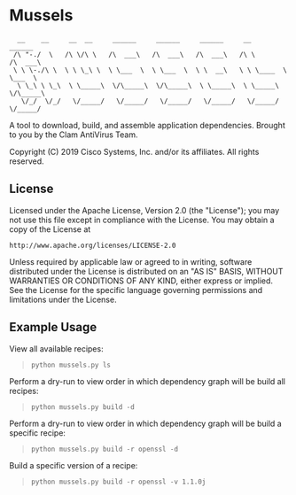 # Mussels

```
  __    __     __  __     ______     ______     ______     __         ______    
 /\ "-./  \   /\ \/\ \   /\  ___\   /\  ___\   /\  ___\   /\ \       /\  ___\   
 \ \ \-./\ \  \ \ \_\ \  \ \___  \  \ \___  \  \ \  __\   \ \ \____  \ \___  \  
  \ \_\ \ \_\  \ \_____\  \/\_____\  \/\_____\  \ \_____\  \ \_____\  \/\_____\ 
   \/_/  \/_/   \/_____/   \/_____/   \/_____/   \/_____/   \/_____/   \/_____/ 
```

A tool to download, build, and assemble application dependencies.
                                    Brought to you by the Clam AntiVirus Team.

Copyright (C) 2019 Cisco Systems, Inc. and/or its affiliates. All rights reserved.

## License

Licensed under the Apache License, Version 2.0 (the "License");
you may not use this file except in compliance with the License.
You may obtain a copy of the License at

    http://www.apache.org/licenses/LICENSE-2.0

Unless required by applicable law or agreed to in writing, software
distributed under the License is distributed on an "AS IS" BASIS,
WITHOUT WARRANTIES OR CONDITIONS OF ANY KIND, either express or implied.
See the License for the specific language governing permissions and
limitations under the License.

## Example Usage

View all available recipes:

> `python mussels.py ls`

Perform a dry-run to view order in which dependency graph will be build all recipes:

> `python mussels.py build -d`

Perform a dry-run to view order in which dependency graph will be build a specific recipe:

> `python mussels.py build -r openssl -d`

Build a specific version of a recipe:

> `python mussels.py build -r openssl -v 1.1.0j`
